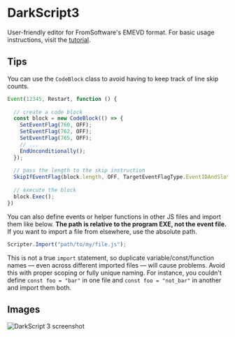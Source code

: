 # DarkScript3

User-friendly editor for FromSoftware's EMEVD format. For basic usage instructions, visit the [tutorial](http://soulsmodding.wikidot.com/tutorial:learning-how-to-use-emevd).

## Tips

You can use the `CodeBlock` class to avoid having to keep track of line skip counts.

```js
Event(12345, Restart, function () {
  
  // create a code block
  const block = new CodeBlock(() => {
    SetEventFlag(760, OFF);
    SetEventFlag(762, OFF);
    SetEventFlag(765, OFF);
    // ...
    EndUnconditionally();
  });
  
  // pass the length to the skip instruction
  SkipIfEventFlag(block.length, OFF, TargetEventFlagType.EventIDAndSlotNumber, 12345000);
  
  // execute the block
  block.Exec();
})
```

You can also define events or helper functions in other JS files and import them like below. **The path is relative to the program EXE, not the event file.** If you want to import a file from elsewhere, use the absolute path.

```js
Scripter.Import("path/to/my/file.js");
```

This is not a true `import` statement, so duplicate variable/const/function names –– even across different imported files –– will cause problems. Avoid this with proper scoping or fully unique naming. For instance, you couldn't define `const foo = "bar"` in one file and `const foo = "not_bar"` in another and import them both.



## Images
![DarkScript 3 screenshot](https://i.imgur.com/mKBkZuk.png)

